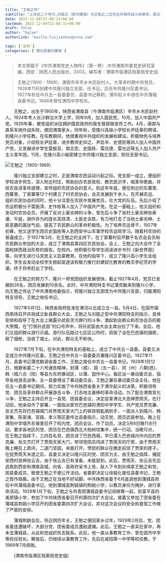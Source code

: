 ```yaml
---
title: "王勉之传"
subtitle: "上世纪二十年代,刘振之（即刘建侯）与王勉之二位先生并肩作战斗闹革命，是五一县的党团建设、学潮、农民运动中最耀眼的两位革命家。"
date: 2023-12-04T22:00:31+08:00
lastmod: 2023-12-04T22:00:31+08:00
draft: false
author: "hqlee"
authorLink: "mailto:luijianhou@sina.com"

tags: [‘史料’]
categories: ['渭北英豪刘建侯']
---
```


> 本文原载于《中共渭南党史人物传》（第一卷）,中共渭南市委党史研究室编，西安：陕西人民出版社，2003。编写者：渭南市临渭区档案局党史组

>王勉之(1900 - 1969)，渭南市辛市乡木匠赵村人。大革命时期中共党员，1926年11月创建中共隆兴独立支部，任书记。后任中共隆兴区委书记。1927年秋任中共五一县委委员、县委书记等职。渭华起义中调任中共蒲城县委书记。1946年曾任渭阳中学校长。



　　王勉之，出生于1900年，陕西省渭南县（今渭南市临渭区）辛市乡木匠赵村人。1924年考人长沙群治大学上学，同年9月，加入国民党，10月，加入中国共产党。1926年春，被党组织派往拥护国民政府的唐生智部做宣传工作。4月，唐部与直系军阀作战失败，便回渭南家乡。同年秋，受隆兴高级小学校长尹廷章的聘请，到隆兴小学任教。在任教期间，他很重视中共组织的发展和建设。积极物色与培养党员对象，介绍校长尹廷章，进步教师史仰之、尹启辛、史德凯等四人加入中国共产党，又发展进步学生雷振亚、南志宏、史国栋、雷兆德、雷光远等五人加入共产主义青年团。11月，在隆兴高小秘密建立中共隆兴独立支部，担任支部书记。

![王勉之（1900-1969）](/images/ljh/王勉之（1900-1969）.jpg "王勉之（1900-1969）")

　　隆兴独立支部建立之时，正是渭南农民运动兴起之际。党支部一成立，便组织学校进步师生，深入附近村庄，帮助创办农民夜校，教农民识字，唱革命歌曲，并给农良讲革命道理，宣传组织农民协会的意义。到这年年底，便在附近的东寨里、西寨里、丁家寨等12个村建立了村农民协会，会员发展到千余人。在开展农运、组织农民协会的同时，他十分注意在农民中发展党员，壮大党的队伍。先后介绍了农运积极分子雷振清、史作栋等人加入了中国共产党。在这一基础上，他又组织和发动村农协会员，开展了反对土豪劣绅的斗争，曾先后斗争了张村土豪劣绅张寿谦、牛娃，胡作非为的连长高效清、土匪史全胜，有力地打击了当地土豪劣绅、土匪恶霸的嚣张气焰，提高了农民群众的革命积极性。为了培养农运骨干，1927年初春，他又送学生团员史国栋等人到西安中山军事学校农运班学习。随着村农协的普遍成立，于1927年3月，在王勉之的主持下，在丁家寨村召开数千名农会会员和农民群众参加的大会，成立了渭南县第四区农民协会。会上，王勉之向大会作了全国和陕西政治形势的报告。在校内，他积极引导学生阅读进步书刊《新世界观》等，向学生进行马克思主义启蒙教育。在他的指导下，成立了隆兴高小学生会组织。学生会发动全校学生掀起驱逐该校极力推行封建奴化教育的教员李纪芳的学潮，终于将李赶出了学校。


　　在王勉之的努力下，隆兴一带党团组织发展很快，截止1927年4月，党员已发展到26名，团员发展到10余名。此时，中共渭阳特支书记蒲克敏来到隆兴小学，向王勉之传达了中共渭南地委指示，将隆兴独立支部改为中共隆兴支部，归属渭阳特支领导，王勉之继任书记。


　　1927年5月1日，陕西省政府批准在渭河以北成立五一县。5月4日，在固市镇西南场召开庆祝成立新县群众大会，王勉之与刘振之受中共渭阳特支的指示，具体安排和指导了在大会上揭露孙武臣贪污罪行的斗争，激起到会群众和农协会员的极大愤慨，在“打倒孙武臣”的口号声中，将孙武臣由大会主席台拉了下来。会后，他们又组织群众游行示威。游行队伍路过七区区公所时，捣毁了设在巴邑镇的烟房，砸了烟枪，没收了烟土。对此，群众无不称快。


　　1927年7月下旬，在中共渭阳特支的基础上，成立了中共五一县委。县委又决定成立中共隆兴区委。王勉之任中共五一县委委员兼隆兴区委书记。1927年11月，县委书记蒲克敏调省委工作，王勉之接任中共五一县委书记。1928年1月12日，根据省委二十六号通告精神，划蒲（城）、固（五一县）、同（州）八朝(邑)、韩（城八合（阳）等县为东府暴动区，以蒲、固作中心。每区设一暴动委员会，指导各地游击战争。五一县委增设了暴动委员会，王勉之兼任暴动委员会主任。他在任五一县委书记期间，努力实施了中共陕西省委关于渭华起义的决策，积极领导党、团员及革命群众开展游击斗争、打击地主豪绅的革命活动。为了配合渭南宣化斗争，王勉之主持召开五一县党、团县委会议，决定捉拿渭北大恶绅贾雨天。在行动前，他亲自作了部署，一面指派家住巴邑镇的渭阳中学学生、共产党员贾克廉、张文杰先将巴邑镇城门并贾雨天家大门上的铁锁钥匙搞到手，一面派人到隆兴、韩家集、陈家滩、官路、孝义等区委传达县委指示，动员党、团员武装参加。晚上在渭阳中学墙外东壕里召开了校内党、团员会议，作了动员，决定3月6日晚11点行动。要求各地区的党、团员在巴邑镇西北大柏树坟集中，统一行动。当晚12点，在王勉之指挥下，三四百名党、团员进了巴邑西城，早已潜入巴邑城内作内应的贾克廉、张文杰打开了贾雨天家大门，带领党团员闯进了贾雨天的厅房，由于贾雨天晚上睡在上房间，二道门坚固，未能打开。愤怒的群众在撤走前烧了贾家的房子。在捉贾雨天未遂之后，县委又决定以隆兴区的党、团员为主，由王勉之指挥，捕捉安西村恶绅张云吉，由于张云吉已有准备，未能捉到。此后，贾雨天、张云吉先后逃跑到西安和渭南县城，向省、县政府呈书上告，敌人下令到处缉拿王勉之和党、团县委成员，致使王勉之不便公开活动。省委即决定让徐振化接任县委书记，王勉之暂作隐蔽。由于王勉之在当地不好站脚，中共陕西省委于6月底调他到蒲城县担任中共蒲城县委书记。他到蒲城县荆姚镇的荆姚小学，以教员身份为掩护，进行革命活动。1929年1月下旬，王勉之与共青团蒲城县委书记闵继骞一起，到富平县的美原镇小学，参加了中共陕西省委召开的第四次扩大会议。接着又参加了团省委在蒲城县荆姚小学召开的团省委第四次扩大会议，并对这次会议的安全和食宿工作做了严密的安排。


　　蒲城荆姚会后，将近阴历年关，王勉之便回家乡过年。1929年2月后，党、团省委连遭破坏，大部分党、团省委成员遭敌逮捕。此后，王勉之一直呆在家中，再未去蒲城县，从此和党组织失去联系。此后，他一直从事教育工作，曾在固市中学等校任校长。解放后，仍继续从事教育工作，先后在咸阳第一中学等校任教。于1969年7月病故。


　　(渭南市临渭区档案局党史组)
